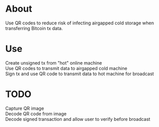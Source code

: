 About
=======
Use QR codes to reduce risk of infecting airgapped cold storage when transferring Bitcoin tx data.  

Use
=======
Create unsigned tx from "hot" online machine  
Use QR codes to transmit data to airgapped cold machine  
Sign tx and use QR code to transmit data to hot machine for broadcast  

TODO
=======
Capture QR image  
Decode QR code from image  
Decode signed transaction and allow user to verify before broadcast  
